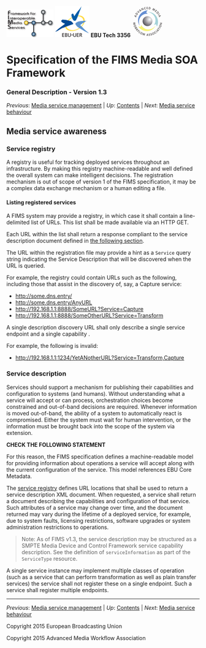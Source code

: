 ![FIMS logo](./FIMS_logo.png) ![EBU logo](./EBU_logo.svg.png) __EBU Tech 3356__ ![AMWA_logo](./AMWA_logo.png)
# Specification of the FIMS Media SOA Framework
### General Description - Version 1.3

_Previous_: [Media service management](./mediaServiceManagement.md) | _Up_: [Contents](./introduction.md) | _Next_: [Media service behaviour](./mediaServiceBehaviour.md)

## Media service awareness

### Service registry

A registry is useful for tracking deployed services throughout an infrastructure. By making this registry machine-readable 
and well defined the overall system can make intelligent decisions. The registration mechanism is out of scope of version 1 
of the FIMS specification, it may be a complex data exchange mechanism or a human editing a file. 
  
#### Listing registered services

A FIMS system may provide a registry, in which case it shall contain a line-delimited list of URLs. This list shall be made 
available via an HTTP GET.

Each URL within the list shall return a response compliant to the service description document defined in [the following 
section](#service-description).

The URL within the registration file may provide a hint as a `Service` query string indicating the Service Description that
will be discovered when the URL is queried.

For example, the registry could contain URLs such as the following, including those that assist in the discovery of, say, a 
Capture service:

* http://some.dns.entry/
* http://some.dns.entry/AnyURL
* http://192.168.1.1:8888/SomeURL?Service=Capture
* http://192.168.1.1:8888/SomeOtherURL?Service=Transform

A single description discovery URL shall only describe a single service endpoint and a single capability .

For example, the following is invalid:

* http://192.168.1.1:1234/YetANotherURL?Service=Transform,Capture

### Service description

Services should support a mechanism for publishing their capabilities and configuration to systems (and humans). Without 
understanding what a service will accept or can process, orchestration choices become constrained and out-of-band decisions 
are required. Whenever information is moved out-of-band, the ability of a system to automatically react is compromised. 
Either the system must wait for human intervention, or the information must be brought back into the scope of the system 
via extension.

__CHECK THE FOLLOWING STATEMENT__

For this reason, the FIMS specification defines a machine-readable model for providing information about operations a 
service will accept along with the current configuration of the service. This model references EBU Core Metadata.

The [service registry](#service-registry) defines URL locations that shall be used to return a service description XML 
document. When requested, a service shall return a document describing the capabilities and configuration of that service. 
Such attributes of a service may change over time, and the document returned may vary during the lifetime of a deployed 
service, for example, due to system faults, licensing restrictions, software upgrades or system administration restrictions 
to operations. 

> Note: As of FIMS v1.3, the service description may be structured as a SMPTE Media Device and Control Framework service 
  capability description. See the definition of `serviceInformation` as part of the `ServiceType` resource.
  
A single service instance may implement multiple classes of operation (such as a service that can perform transformation as 
well as plain transfer services) the service shall not register these on a single endpoint. Such a service shall register 
multiple endpoints.

* * *

_Previous_: [Media service management](./mediaServiceManagement.md) | _Up_: [Contents](./introduction.md) | _Next_: [Media service behaviour](./mediaServiceBehaviour.md)

Copyright 2015 European Broadcasting Union

Copyright 2015 Advanced Media Workflow Association
